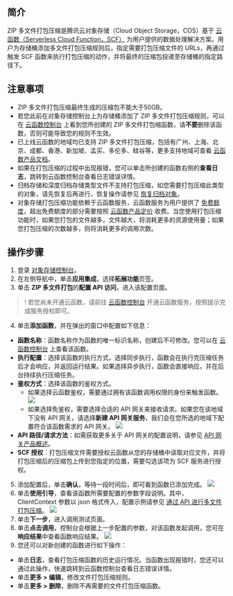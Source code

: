 ## 简介

ZIP 多文件打包压缩是腾讯云对象存储（Cloud Object Storage，COS）基于 [云函数（Serverless Cloud Function，SCF）](https://cloud.tencent.com/document/product/583) 为用户提供的数据处理解决方案。用户为存储桶添加多文件打包压缩规则后，指定需要打包压缩文件的 URLs，再通过触发 SCF 函数来执行打包压缩的动作，并将最终的压缩包投递至存储桶的指定路径下。


## 注意事项

- ZIP 多文件打包压缩最终生成的压缩包不能大于50GB。
- 若您此前在对象存储控制台上为存储桶添加了 ZIP 多文件打包压缩规则，可以在 [云函数控制台](https://console.cloud.tencent.com/scf/list?rid=1&ns=default) 上看到您所创建的 ZIP 多文件打包缩函数，请**不要**删除该函数，否则可能导致您的规则不生效。
- 已上线云函数的地域均已支持 ZIP 多文件打包压缩，包括有广州、上海、北京、成都、香港、新加坡、孟买、多伦多、硅谷等，更多支持地域可查看 [云函数产品文档](https://cloud.tencent.com/document/product/583)。
- 如果在打包压缩的过程中出现报错，您可以单击所创建的函数右侧的**查看日志**，跳转到云函数控制台查看日志错误详情。
- 归档存储和深度归档存储类型文件不支持打包压缩，如您需要打包压缩此类型的对象，请先恢复后再进行，恢复操作请参见 [恢复归档对象](https://cloud.tencent.com/document/product/436/32430)。
- 对象存储打包压缩功能依赖于云函数服务，云函数服务为用户提供了 [免费额度](https://cloud.tencent.com/document/product/583/12282)，超出免费额度的部分需要按照 [云函数产品定价](https://cloud.tencent.com/document/product/583/12281) 收费。当您使用打包压缩功能时，如果您打包的文件越多，文件越大，将消耗更多的资源使用量；如果您打包压缩的次数越多，则将消耗更多的调用次数。

## 操作步骤

1. 登录 [对象存储控制台](https://console.cloud.tencent.com/cos5)。
2. 在左侧导航中，单击**应用集成**，选择**拓展功能**页签。
3. 单击 **ZIP 多文件打包**的**配置 API 访问**，进入该配置页面。
>! 若您尚未开通云函数，请前往 [云函数控制台](https://console.cloud.tencent.com/scf) 开通云函数服务，按照提示完成服务授权即可。
>
4. 单击**添加函数**，并在弹出的窗口中配置如下信息：
 - **函数名称**：函数名称作为函数的唯一标识名称，创建后不可修改。您可以在 [云函数控制台](https://console.cloud.tencent.com/scf/list?rid=1&ns=default) 上查看该函数。
 - **执行配置**：选择该函数的执行方式，选择同步执行，函数会在执行完压缩任务后才会响应，并返回运行结果。如果选择异步执行，函数会直接响应，并在后台持续执行压缩任务。
 - **鉴权方式**：选择该函数的鉴权方式。
    - 如果选择云函数鉴权，需要通过拥有该函数调用权限的身份来触发函数。
![](https://qcloudimg.tencent-cloud.cn/raw/f86a636318fd79566bfcada506fcd12e.png)
    - 如果选择免鉴权，需要选择合适的 API 网关来接收请求。如果您在该地域下没有 API 网关，请选择**新建 API 网关服务**，我们会在您所选的地域下配置符合该函数需求的 API 网关。
![](https://qcloudimg.tencent-cloud.cn/raw/9245650e2c4b8d5ad46fe00735edddcc.png)
 - **API 路径/请求方法**：如需获取更多关于 API 网关的配置说明，请参见 [API 网关产品概述](https://cloud.tencent.com/document/product/628/11755)。
 - **SCF 授权**：打包压缩文件需要授权云函数从您的存储桶中读取对应文件，并将打包压缩后的压缩包上传到您指定的位置，需要勾选该项为 SCF 服务进行授权。
5. 添加配置后，单击**确认**，等待一段时间后，即可看到函数已添加完成。
![](https://main.qcloudimg.com/raw/18249550ab8efb9aa8557479ef4dcbb5.png)
6. 单击**使用引导**，查看该函数所需要配置的参数字段说明。其中，ClientContext 参数以 json 格式传入，配置示例请参见 [通过 API 进行多文件打包压缩](https://cloud.tencent.com/document/product/436/58581)。
![](https://main.qcloudimg.com/raw/2da92dc5049d59e7ab0f69be76d729c2.png)
7. 单击**下一步**，进入调用测试页面。
8. 单击**点击调用**，控制台会根据上一步配置的参数，对该函数发起调用，您可在**响应结果**中查看函数响应结果。
![](https://main.qcloudimg.com/raw/7356c4e101244208a40ac8e7c57d4fe0.png)
9. 您还可以对新创建的函数进行如下操作：
 - 单击**日志**，查看打包压缩函数的历史运行情况。当函数出现报错时，您还可以通过此操作，快速跳转到云函数控制台查看日志错误详情。
 - 单击**更多 > 编辑**，修改文件打包压缩规则。
 - 单击**更多 > 删除**，删除不再需要的文件打包压缩函数。
